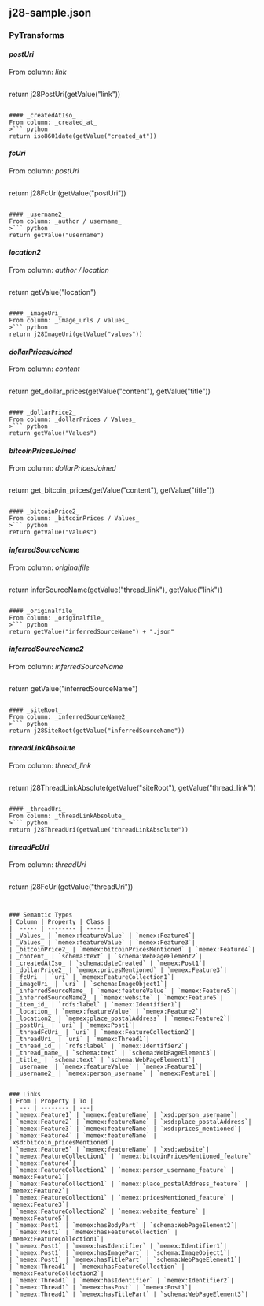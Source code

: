 ## j28-sample.json

### PyTransforms
#### _postUri_
From column: _link_
>``` python
return j28PostUri(getValue("link"))
```

#### _createdAtIso_
From column: _created_at_
>``` python
return iso8601date(getValue("created_at"))
```

#### _fcUri_
From column: _postUri_
>``` python
return j28FcUri(getValue("postUri"))
```

#### _username2_
From column: _author / username_
>``` python
return getValue("username")
```

#### _location2_
From column: _author / location_
>``` python
return getValue("location")
```

#### _imageUri_
From column: _image_urls / values_
>``` python
return j28ImageUri(getValue("values"))
```

#### _dollarPricesJoined_
From column: _content_
>``` python
return get_dollar_prices(getValue("content"), getValue("title"))
```

#### _dollarPrice2_
From column: _dollarPrices / Values_
>``` python
return getValue("Values")
```

#### _bitcoinPricesJoined_
From column: _dollarPricesJoined_
>``` python
return get_bitcoin_prices(getValue("content"), getValue("title"))
```

#### _bitcoinPrice2_
From column: _bitcoinPrices / Values_
>``` python
return getValue("Values")
```

#### _inferredSourceName_
From column: _originalfile_
>``` python
return inferSourceName(getValue("thread_link"), getValue("link"))
```

#### _originalfile_
From column: _originalfile_
>``` python
return getValue("inferredSourceName") + ".json"
```

#### _inferredSourceName2_
From column: _inferredSourceName_
>``` python
return getValue("inferredSourceName")
```

#### _siteRoot_
From column: _inferredSourceName2_
>``` python
return j28SiteRoot(getValue("inferredSourceName"))
```

#### _threadLinkAbsolute_
From column: _thread_link_
>``` python
return j28ThreadLinkAbsolute(getValue("siteRoot"), getValue("thread_link"))
```

#### _threadUri_
From column: _threadLinkAbsolute_
>``` python
return j28ThreadUri(getValue("threadLinkAbsolute"))
```

#### _threadFcUri_
From column: _threadUri_
>``` python
return j28FcUri(getValue("threadUri"))
```


### Semantic Types
| Column | Property | Class |
|  ----- | -------- | ----- |
| _Values_ | `memex:featureValue` | `memex:Feature4`|
| _Values_ | `memex:featureValue` | `memex:Feature3`|
| _bitcoinPrice2_ | `memex:bitcoinPricesMentioned` | `memex:Feature4`|
| _content_ | `schema:text` | `schema:WebPageElement2`|
| _createdAtIso_ | `schema:dateCreated` | `memex:Post1`|
| _dollarPrice2_ | `memex:pricesMentioned` | `memex:Feature3`|
| _fcUri_ | `uri` | `memex:FeatureCollection1`|
| _imageUri_ | `uri` | `schema:ImageObject1`|
| _inferredSourceName_ | `memex:featureValue` | `memex:Feature5`|
| _inferredSourceName2_ | `memex:website` | `memex:Feature5`|
| _item_id_ | `rdfs:label` | `memex:Identifier1`|
| _location_ | `memex:featureValue` | `memex:Feature2`|
| _location2_ | `memex:place_postalAddress` | `memex:Feature2`|
| _postUri_ | `uri` | `memex:Post1`|
| _threadFcUri_ | `uri` | `memex:FeatureCollection2`|
| _threadUri_ | `uri` | `memex:Thread1`|
| _thread_id_ | `rdfs:label` | `memex:Identifier2`|
| _thread_name_ | `schema:text` | `schema:WebPageElement3`|
| _title_ | `schema:text` | `schema:WebPageElement1`|
| _username_ | `memex:featureValue` | `memex:Feature1`|
| _username2_ | `memex:person_username` | `memex:Feature1`|


### Links
| From | Property | To |
|  --- | -------- | ---|
| `memex:Feature1` | `memex:featureName` | `xsd:person_username`|
| `memex:Feature2` | `memex:featureName` | `xsd:place_postalAddress`|
| `memex:Feature3` | `memex:featureName` | `xsd:prices_mentioned`|
| `memex:Feature4` | `memex:featureName` | `xsd:bitcoin_pricesMentioned`|
| `memex:Feature5` | `memex:featureName` | `xsd:website`|
| `memex:FeatureCollection1` | `memex:bitcoinPricesMentioned_feature` | `memex:Feature4`|
| `memex:FeatureCollection1` | `memex:person_username_feature` | `memex:Feature1`|
| `memex:FeatureCollection1` | `memex:place_postalAddress_feature` | `memex:Feature2`|
| `memex:FeatureCollection1` | `memex:pricesMentioned_feature` | `memex:Feature3`|
| `memex:FeatureCollection2` | `memex:website_feature` | `memex:Feature5`|
| `memex:Post1` | `memex:hasBodyPart` | `schema:WebPageElement2`|
| `memex:Post1` | `memex:hasFeatureCollection` | `memex:FeatureCollection1`|
| `memex:Post1` | `memex:hasIdentifier` | `memex:Identifier1`|
| `memex:Post1` | `memex:hasImagePart` | `schema:ImageObject1`|
| `memex:Post1` | `memex:hasTitlePart` | `schema:WebPageElement1`|
| `memex:Thread1` | `memex:hasFeatureCollection` | `memex:FeatureCollection2`|
| `memex:Thread1` | `memex:hasIdentifier` | `memex:Identifier2`|
| `memex:Thread1` | `memex:hasPost` | `memex:Post1`|
| `memex:Thread1` | `memex:hasTitlePart` | `schema:WebPageElement3`|
